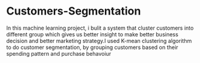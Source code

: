 # Customers-Segmentation
In this machine learning project, i bulit a system that cluster customers into different group which gives us better insight  to make better business decision and better marketing strategy.I used K-mean clustering algorithm to do customer segmentation, by grouping customers based on their spending pattern and purchase behavoiur 
